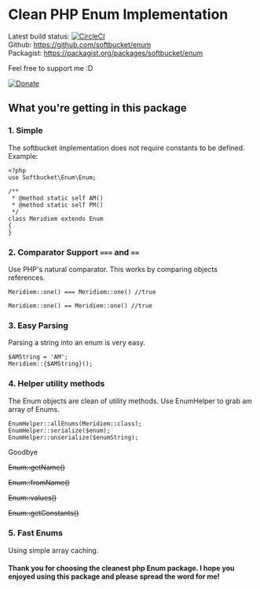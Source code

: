 # Clean PHP Enum Implementation

Latest build status:
[![CircleCI](https://circleci.com/gh/softbucket/enum.svg?style=svg)](https://circleci.com/gh/softbucket/enum)  
Github: https://github.com/softbucket/enum  
Packagist: https://packagist.org/packages/softbucket/enum  

Feel free to support me :D 

[![Donate](https://www.paypalobjects.com/en_US/i/btn/btn_donateCC_LG.gif)](https://paypal.me/softbucket?locale.x=en_US)  

## What you're getting in this package

### 1. Simple
The softbucket implementation does not require constants to be defined.   
Example:
```
<?php
use Softbucket\Enum\Enum;

/**
 * @method static self AM()
 * @method static self PM()
 */
class Meridiem extends Enum
{
}
```

### 2. Comparator Support `===` and `==`
Use PHP's natural comparator. This works by comparing objects references.
```
Meridiem::one() === Meridiem::one() //true
```
```
Meridiem::one() == Meridiem::one() //true
```

### 3. Easy Parsing
Parsing a string into an enum is very easy.  
```
$AMString = 'AM';
Meridiem::{$AMString}(); 
```

### 4. Helper utility methods
The Enum objects are clean of utility methods. Use EnumHelper to grab am array of Enums.
```
EnumHelper::allEnums(Meridiem::class);
EnumHelper::serialize($enum);
EnumHelper::unserialize($enumString);
```

Goodbye
 
 ~~Enum::getName()~~
 
 ~~Enum::fromName()~~
 
 ~~Enum::values()~~
 
 ~~Enum::getConstants()~~

### 5. Fast Enums
Using simple array caching.

#### Thank you for choosing the cleanest php Enum package. I hope you enjoyed using this package and please spread the word for me!